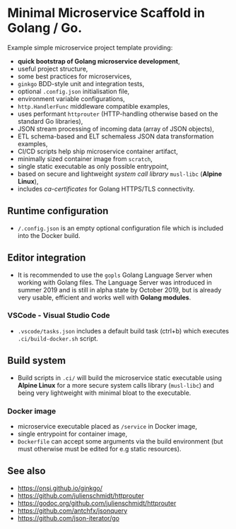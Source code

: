 # Minimal Microservice Scaffold in Golang / Go.

  Example simple microservice project template providing:

  - **quick bootstrap of Golang microservice development**,
  - useful project structure,
  - some best practices for microservices,
  - `ginkgo` BDD-style unit and integration tests,
  - optional `.config.json` initialisation file,
  - environment variable configurations,
  - `http.HandlerFunc` middleware compatible examples,
  - uses performant `httprouter` (HTTP-handling otherwise based on the standard Go libraries),
  - JSON stream processing of incoming data (array of JSON objects),
  - ETL schema-based and ELT schemaless JSON data transformation examples,
  - CI/CD scripts help ship microservice container artifact,
  - minimally sized container image from `scratch`,
  - single static executable as only possible entrypoint,
  - based on secure and lightweight _system call library_ `musl-libc` (**Alpine Linux**),
  - includes _ca-certificates_ for Golang HTTPS/TLS connectivity.

## Runtime configuration

  * `/.config.json` is an empty optional configuration file which is included into the Docker build.

## Editor integration

 - It is recommended to use the `gopls` Golang Language Server when working with Golang files.
   The Language Server was introduced in summer 2019 and is still in alpha state by October 2019, but is already very usable, efficient and works well with **Golang modules**.

### VSCode - Visual Studio Code

  * `.vscode/tasks.json` includes a default build task (ctrl+b) which executes `.ci/build-docker.sh` script.

## Build system

  - Build scripts in `.ci/` will build the microservice static executable using **Alpine Linux** for a more secure system calls library (`musl-libc`) and being very lightweight with minimal bloat to the executable.

### Docker image

  * microservice executable placed as `/service` in Docker image,
  * single entrypoint for container image,
  * `Dockerfile` can accept some arguments via the build environment (but must otherwise must be edited for e.g static resources).


## See also

  * https://onsi.github.io/ginkgo/
  * https://github.com/julienschmidt/httprouter
  * https://godoc.org/github.com/julienschmidt/httprouter
  * https://github.com/antchfx/jsonquery
  * https://github.com/json-iterator/go
